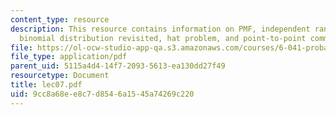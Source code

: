 ```yaml
---
content_type: resource
description: This resource contains information on PMF, independent random variables,
  binomial distribution revisited, hat problem, and point-to-point communication.
file: https://ol-ocw-studio-app-qa.s3.amazonaws.com/courses/6-041-probabilistic-systems-analysis-and-applied-probability-spring-2006/9cc8a68ee8c7d8546a1545a74269c220_lec07.pdf
file_type: application/pdf
parent_uid: 5115a4d4-14f7-2093-5613-ea130dd27f49
resourcetype: Document
title: lec07.pdf
uid: 9cc8a68e-e8c7-d854-6a15-45a74269c220
---
```

